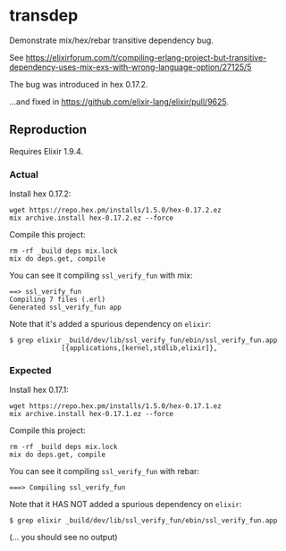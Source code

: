 # transdep

Demonstrate mix/hex/rebar transitive dependency bug.

See https://elixirforum.com/t/compiling-erlang-project-but-transitive-dependency-uses-mix-exs-with-wrong-language-option/27125/5

The bug was introduced in hex 0.17.2.

...and fixed in https://github.com/elixir-lang/elixir/pull/9625.

## Reproduction

Requires Elixir 1.9.4.

### Actual

Install hex 0.17.2:

```
wget https://repo.hex.pm/installs/1.5.0/hex-0.17.2.ez
mix archive.install hex-0.17.2.ez --force
```

Compile this project:

```
rm -rf _build deps mix.lock
mix do deps.get, compile
```

You can see it compiling `ssl_verify_fun` with mix:

```
==> ssl_verify_fun
Compiling 7 files (.erl)
Generated ssl_verify_fun app
```

Note that it's added a spurious dependency on `elixir`:

```
$ grep elixir _build/dev/lib/ssl_verify_fun/ebin/ssl_verify_fun.app
             [{applications,[kernel,stdlib,elixir]},
```

### Expected

Install hex 0.17.1:

```
wget https://repo.hex.pm/installs/1.5.0/hex-0.17.1.ez
mix archive.install hex-0.17.1.ez --force
```

Compile this project:

```
rm -rf _build deps mix.lock
mix do deps.get, compile
```

You can see it compiling `ssl_verify_fun` with rebar:

```
===> Compiling ssl_verify_fun
```

Note that it HAS NOT added a spurious dependency on `elixir`:

```
$ grep elixir _build/dev/lib/ssl_verify_fun/ebin/ssl_verify_fun.app
```

(... you should see no output)
